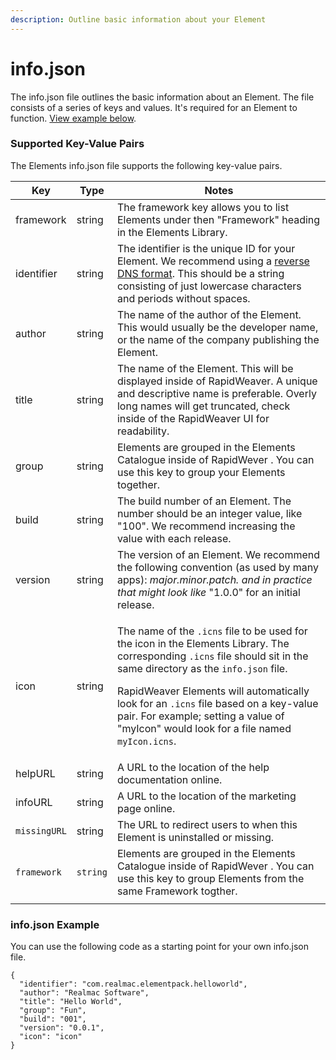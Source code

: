 ```yaml
---
description: Outline basic information about your Element
---
```


# info.json

The info.json file outlines the basic information about an Element. The file consists of a series of keys and values. It's required for an Element to function. [View example below](info.json.md#info.json-example).

### Supported Key-Value Pairs <a href="#key-value-pairs-explained" id="key-value-pairs-explained"></a>

The Elements info.json file supports the following key-value pairs.

| Key          | Type     | Notes                                                                                                                                                                                                                                                                                                                                                                                                                      |
| ------------ | -------- | -------------------------------------------------------------------------------------------------------------------------------------------------------------------------------------------------------------------------------------------------------------------------------------------------------------------------------------------------------------------------------------------------------------------------- |
| framework    | string   | The framework key allows you to list Elements under then "Framework" heading in the Elements Library.                                                                                                                                                                                                                                                                                                                      |
| identifier   | string   | The identifier is the unique ID for your Element. We recommend using a [reverse DNS format](https://developer.apple.com/library/archive/documentation/FileManagement/Conceptual/understanding\_utis/understand\_utis\_conc/understand\_utis\_conc.html). This should be a string consisting of just lowercase characters and periods without spaces.                                                                       |
| author       | string   | The name of the author of the Element. This would usually be the developer name, or the name of the company publishing the Element.                                                                                                                                                                                                                                                                                        |
| title        | string   | The name of the Element. This will be displayed inside of RapidWeaver. A unique and descriptive name is preferable. Overly long names will get truncated, check inside of the RapidWeaver UI for readability.                                                                                                                                                                                                              |
| group        | string   | Elements are grouped in the Elements Catalogue inside of RapidWever . You can use this key to group your Elements together.                                                                                                                                                                                                                                                                                                |
| build        | string   | The build number of an Element. The number should be an integer value, like "100". We recommend increasing the value with each release.                                                                                                                                                                                                                                                                                    |
| version      | string   | The version of an Element. We recommend the following convention (as used by many apps): _major.minor.patch. and in practice that might look like_ "1.0.0" for an initial release.                                                                                                                                                                                                                                         |
| icon         | string   | <p>The name of the <code>.icns</code> file to be used for the icon in the Elements Library. The corresponding <code>.icns</code> file should sit in the same directory as the <code>info.json</code> file.</p><p>RapidWeaver Elements will automatically look for an <code>.icns</code> file based on a key-value pair. For example; setting a value of "myIcon" would look for a file named <code>myIcon.icns</code>.</p> |
| helpURL      | string   | A URL to the location of the help documentation online.                                                                                                                                                                                                                                                                                                                                                                    |
| infoURL      | string   | A URL to the location of the marketing page online.                                                                                                                                                                                                                                                                                                                                                                        |
| `missingURL` | string   | The URL to redirect users to when this Element is uninstalled or missing.                                                                                                                                                                                                                                                                                                                                                  |
| `framework`  | `string` | Elements are grouped in the Elements Catalogue inside of RapidWever . You can use this key to group Elements from the same Framework togther.                                                                                                                                                                                                                                                                              |
|              |          |                                                                                                                                                                                                                                                                                                                                                                                                                            |

### info.json Example

You can use the following code as a starting point for your own info.json file.

```
{
  "identifier": "com.realmac.elementpack.helloworld",
  "author": "Realmac Software",
  "title": "Hello World",
  "group": "Fun",
  "build": "001",
  "version": "0.0.1",
  "icon": "icon"
}
```

